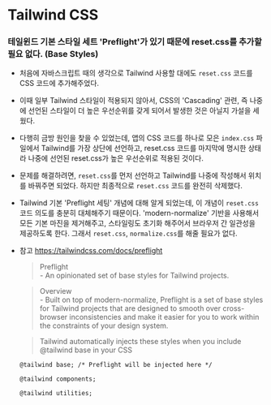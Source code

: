 # Tailwind CSS

### 테일윈드 기본 스타일 세트 'Preflight'가 있기 때문에 reset.css를 추가할 필요 없다. (Base Styles)

- 처음에 자바스크립트 때의 생각으로 Tailwind 사용할 대에도 `reset.css` 코드를 CSS 코드에 추가해주었다.
- 이때 일부 Tailwind 스타일이 적용되지 않아서, CSS의 'Cascading' 관련, 즉 나중에 선언된 스타일이 더 높은 우선순위를 갖게 되어서 발생한 것은 아닐지 가설을 세웠다.
- 다행히 금방 원인을 찾을 수 있었는데, 앱의 CSS 코드를 하나로 모은 `index.css` 파일에서 Tailwind를 가장 상단에 선언하고, reset.css 코드를 마지막에 명시한 상태라 나중에 선언된 reset.css가 높은 우선순위로 적용된 것이다.
- 문제를 해결하려면, `reset.css`를 먼저 선언하고 Tailwind를 나중에 작성해서 위치를 바꿔주면 되었다. 하지만 최종적으로 `reset.css` 코드를 완전히 삭제했다.
- Tailwind 기본 'Preflight 세팅' 개념에 대해 알게 되었는데, 이 개념이 `reset.css` 코드 의도를 충분히 대체해주기 때문이다. 'modern-normalize' 기반을 사용해서 모든 기본 마진을 제거해주고, 스타일링도 초기화 해주어서 브라우저 간 일관성을 제공하도록 한다. 그래서 `reset.css`, `normalize.css`를 해줄 필요가 없다.

- 참고 https://tailwindcss.com/docs/preflight

  > Preflight <br> - An opinionated set of base styles for Tailwind projects.

  > Overview <br> - Built on top of modern-normalize, Preflight is a set of base styles for Tailwind projects that are designed to smooth over cross-browser inconsistencies and make it easier for you to work within the constraints of your design system.

  > Tailwind automatically injects these styles when you include @tailwind base in your CSS

  ```
  @tailwind base; /* Preflight will be injected here */

  @tailwind components;

  @tailwind utilities;
  ```
